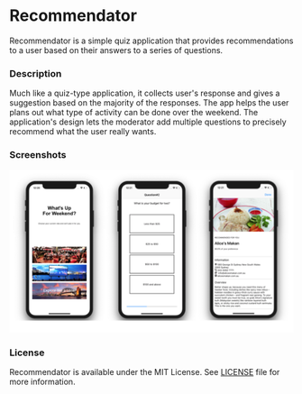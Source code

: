 # Recommendator

Recommendator is a simple quiz application that provides recommendations to a user based on their answers to a series of questions.

### Description

Much like a quiz-type application, it collects user's response and gives a suggestion based on the majority of the responses. The app helps the user plans out what type of activity
can be done over the weekend. The application's design lets the moderator add multiple questions to precisely recommend what the user really wants.

### Screenshots

![Recommendator](recommendator.png)

### License

Recommendator is available under the MIT License. See [LICENSE](https://github.com/arvnq/Recommendator/blob/master/LICENSE) file for more information.
